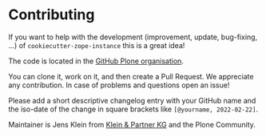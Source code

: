 Contributing
============


If you want to help with the development (improvement, update, bug-fixing, ...) of `cookiecutter-zope-instance` this is a great idea!

The code is located in the [GitHub Plone organisation](https://github.com/plone/cookieutter-zope-instance).

You can clone it, work on it, and then create a Pull Request. We appreciate any contribution. In case of problems and questions open an issue!

Please add a short descriptive changelog entry with your GitHub name and the iso-date of the change in square brackets like `[@yourname, 2022-02-22]`.

Maintainer is Jens Klein from [Klein & Partner KG](https://kleinundpartner.at) and the Plone Community.
